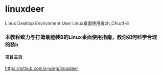 # linuxdeer

Linux Desktop Environment User Linux桌面使用者zh\_CN.utf-8

### 本教程致力与打造最能装B的Linux桌面使用指南，教你如何科学合理的装b


#### 项目主页
https://github.com/a-wing/linuxdeer



